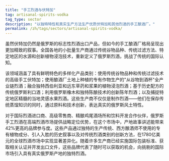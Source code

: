 ```yaml
---
title: "手工烈酒与伏特加"
tag: artisanal-spirits-vodka
tag_type: sector
description: "以独特特性和真实生产方法生产优质伏特加和其他烈酒的手工酿酒厂。"
permalink: /zh/tags/sectors/artisanal-spirits-vodka/
---
```


虽然伏特加仍然是俄罗斯的标志性烈酒出口产品，但如今的手工酿酒厂格局呈现出更加精致的叙事。全国各地的小批量生产商通过传统谷物品种、传统过滤方法、特定地区的水源和创新植物浸泡技术，重新定义了俄罗斯烈酒，挑战了传统的国际认知。

该领域涵盖了具有鲜明特色的多样化产品类别：使用传统谷物品种和传统过滤技术的高级手工伏特加；使用酿酒厂土地上种植的专有作物生产的"从谷物到酒杯"全产业链烈酒；融合独特西伯利亚和远东草药和浆果的植物浸泡烈酒；基于历史配方的传统俄罗斯利口酒；利用俄罗斯橡木和独特陈酿技术的创新陈年烈酒；以及捕捉特定地区精髓的当地灵感水果烈酒。这些生产商不仅仅是制作烈酒——他们在保存传统蒸馏知识的同时，通过原料和技术创新，表达真实的俄罗斯风土特性。

对于国际烈酒进口商、高级零售商、精酿鸡尾酒场所和饮料开发合作伙伴，俄罗斯手工烈酒在高端烈酒市场提供战略定位优势，在这个市场中，产地故事讲述能带来42%更高的品牌参与度。这些产品通过独特的生产传统、西方酿酒师不使用的专有植物成分、引人入胜的历史叙事以及对传统烈酒类别的创新方法，在1780亿美元的全球烈酒市场中实现显著差异化。随着许多生产商已经实施国际包装标准、获取相关认证并开发出口文件，这些品牌代表了随时可以获取的机会，向挑剔的国际市场引入具有真实俄罗斯产地的独特烈酒。